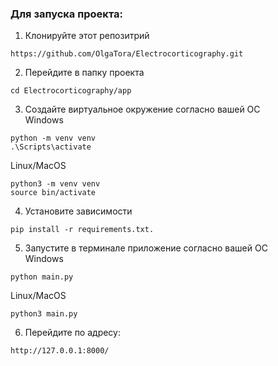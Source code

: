 ### Для запуска проекта:
1. Клонируйте этот репозитрий
```
https://github.com/OlgaTora/Electrocorticography.git
```
2. Перейдите в папку проекта
```
cd Electrocorticography/app
```
3. Создайте виртуальное окружение согласно вашей ОС\
Windows
```
python -m venv venv
.\Scripts\activate
```
Linux/MacOS
```
python3 -m venv venv
source bin/activate
```
4. Установите зависимости
```
pip install -r requirements.txt.
```
5. Запустите в терминале приложение согласно вашей ОС\
Windows
```
python main.py
```
Linux/MacOS
```
python3 main.py
```
6. Перейдите по адресу: 
```
http://127.0.0.1:8000/
